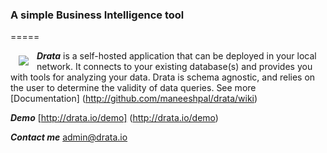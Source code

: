 
### A simple Business Intelligence tool
=====

<a href="http://drata.io"><img src="https://github.com/maneeshpal/drata/wiki/images/logo_main.png" align="left" hspace="13" vspace="8"></a>

***Drata*** is a self-hosted application that can be deployed in your local network. It connects to your existing database(s) and provides you with tools for analyzing your data. Drata is schema agnostic, and relies on the user to determine the validity of data queries. See more [Documentation] (http://github.com/maneeshpal/drata/wiki)

***Demo*** [http://drata.io/demo] (http://drata.io/demo)

***Contact me*** admin@drata.io
